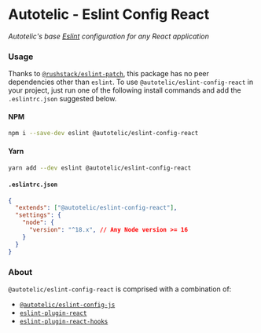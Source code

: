 # Autotelic - Eslint Config React

*Autotelic's base [Eslint](https://eslint.org/docs/latest/) configuration for any React application*

### Usage

Thanks to [`@rushstack/eslint-patch`](https://github.com/microsoft/rushstack/tree/main/eslint/eslint-patch#readme), this package has no peer dependencies other than `eslint`. To use `@autotelic/eslint-config-react` in your project, just run one of the following install commands and add the `.eslintrc.json` suggested below.

#### NPM

```sh
npm i --save-dev eslint @autotelic/eslint-config-react
```

#### Yarn

```sh
yarn add --dev eslint @autotelic/eslint-config-react
```

#### `.eslintrc.json`

```json
{
  "extends": ["@autotelic/eslint-config-react"],
  "settings": {
    "node": {
      "version": "^18.x", // Any Node version >= 16
    }
  }
}
```

### About

`@autotelic/eslint-config-react` is comprised with a combination of:

  - [`@autotelic/eslint-config-js`](https://github.com/autotelic/lint-configs/tree/main/packages/eslint-config-js#readme)
  - [`eslint-plugin-react`](https://github.com/jsx-eslint/eslint-plugin-react#readme)
  - [`eslint-plugin-react-hooks`](https://github.com/facebook/react/tree/main/packages/eslint-plugin-react-hooks#readme)
